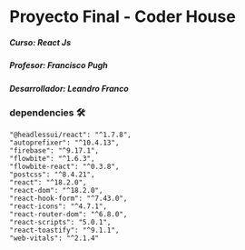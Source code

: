 # Proyecto Final - Coder House
##### Curso: React Js 
##### Profesor: Francisco Pugh
##### Desarrollador: Leandro Franco

### dependencies 🛠️

    "@headlessui/react": "^1.7.8",
    "autoprefixer": "^10.4.13",
    "firebase": "^9.17.1",
    "flowbite": "^1.6.3",
    "flowbite-react": "^0.3.8",
    "postcss": "^8.4.21",
    "react": "^18.2.0",
    "react-dom": "^18.2.0",
    "react-hook-form": "^7.43.0",
    "react-icons": "^4.7.1",
    "react-router-dom": "^6.8.0",
    "react-scripts": "5.0.1",
    "react-toastify": "^9.1.1",
    "web-vitals": "^2.1.4"
